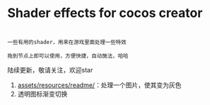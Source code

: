 # Shader effects for cocos creator

#

`一些有用的shader，用来在游戏里面处理一些特效`
    
`拖到节点上即可以使用，方便快捷，自动施法，哈哈`

陆续更新，敬请关注，欢迎star
1. [assets/resources/readme/](assets/resources/readme/GrayEffect.md)：处理一个图片，使其变为灰色
2. 透明图标渐变切换

